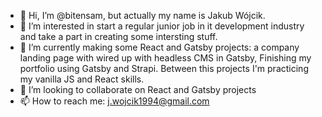 - 👋 Hi, I’m @bitensam, but actually my name is Jakub Wójcik.
- 👀 I’m interested in start a regular junior job in it development industry and take a part in creating some intersting stuff.
- 🌱 I’m currently making some React and Gatsby projects: a company landing page with wired up with headless CMS in Gatsby, Finishing my portfolio using Gatsby and Strapi. Between this projects I'm practicing my vanilla JS and React skills. 
- 💞️ I’m looking to collaborate on React and Gatsby projects
- 📫 How to reach me: j.wojcik1994@gmail.com

<!---
bitensam/bitensam is a ✨ special ✨ repository because its `README.md` (this file) appears on your GitHub profile.
You can click the Preview link to take a look at your changes.
--->
